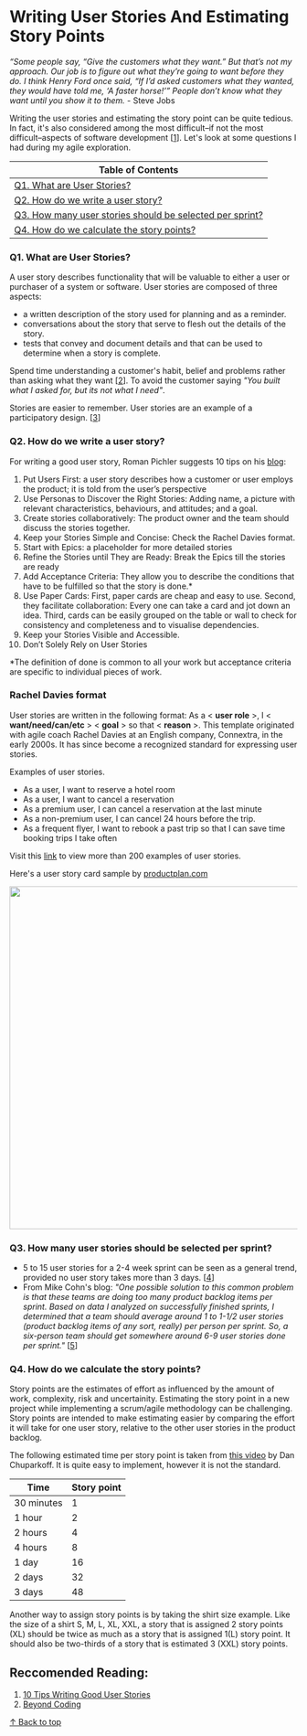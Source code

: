 # Writing User Stories And Estimating Story Points

_“Some people say, “Give the customers what they want.” But that’s not my approach. Our job is to figure out what they’re going to want before they do. I think Henry Ford once said, “If I’d asked customers what they wanted, they would have told me, ‘A faster horse!’” People don’t know what they want until you show it to them._ - Steve Jobs

Writing the user stories and estimating the story point can be quite tedious. In fact, it's also considered among the most difficult–if not the most difficult–aspects of software development [[1](https://www.atlassian.com/agile/project-management/estimation)]. Let's look at some questions I had during my agile exploration.

|Table of Contents |
|------------|
|[Q1. What are User Stories?](https://github.com/blessinvarkey/musings/blob/main/posts/Scrum/15-07-2021-user-stories-and-story-points.md#q1-what-are-user-stories)    |
|[Q2. How do we write a user story?](https://github.com/blessinvarkey/musings/blob/main/posts/Scrum/15-07-2021-user-stories-and-story-points.md#q2-how-do-we-write-a-user-story)|
|[Q3. How many user stories should be selected per sprint?](https://github.com/blessinvarkey/musings/blob/main/posts/Scrum/15-07-2021-user-stories-and-story-points.md#q3-how-many-user-stories-should-be-selected-per-sprint)|
|[Q4. How do we calculate the story points?](https://github.com/blessinvarkey/musings/blob/main/posts/Scrum/15-07-2021-user-stories-and-story-points.md#q4-how-do-we-calculate-the-story-points)|


### Q1. What are User Stories?

A user story describes functionality that will be valuable to either a user or purchaser of a system or software. User stories are composed of three aspects:   
- a written description of the story used for planning and as a reminder.  
- conversations about the story that serve to flesh out the details of the story.  
- tests that convey and document details and that can be used to determine when a story is complete.  

Spend time understanding a customer's habit, belief and problems rather than asking what they want [[2](https://productcoalition.com/dont-ask-users-what-they-want-8a842bce274b)]. To avoid the customer saying _"You built what I asked for, but its not what I need"_.  

Stories are easier to remember. 
User stories are an example of a participatory design. [[3](https://www.youtube.com/watch?v=6q5-cVeNjCE)] 

### Q2. How do we write a user story?

For writing a good user story, Roman Pichler suggests 10 tips on his [blog](https://www.romanpichler.com/blog/10-tips-writing-good-user-stories/):
1. Put Users First: a user story describes how a customer or user employs the product; it is told from the user’s perspective
2. Use Personas to Discover the Right Stories: Adding name, a picture with relevant characteristics, behaviours, and attitudes; and a goal.
3. Create stories collaboratively: The product owner and the team should discuss the stories together.
4. Keep your Stories Simple and Concise: Check the Rachel Davies format.
5. Start with Epics: a placeholder for more detailed stories
6. Refine the Stories until They are Ready: Break the Epics till the stories are ready
7. Add Acceptance Criteria: They allow you to describe the conditions that have to be fulfilled so that the story is done.*
8. Use Paper Cards: First, paper cards are cheap and easy to use. Second, they facilitate collaboration: Every one can take a card and jot down an idea. Third, cards can be easily grouped on the table or wall to check for consistency and completeness and to visualise dependencies.
9. Keep your Stories Visible and Accessible.    
10. Don’t Solely Rely on User Stories

*The definition of done is common to all your work but acceptance criteria are specific to individual pieces of work.

### Rachel Davies format
User stories are written in the following format: As a < __user role__ >, I < __want/need/can/etc__ > < __goal__ > so that < __reason__ >. This template originated with agile coach Rachel Davies at an English company, Connextra, in the early 2000s. It has since become a recognized standard for expressing user stories.

Examples of user stories. 
- As a user, I want to reserve a hotel room
- As a user, I want to cancel a reservation
- As a premium user, I can cancel a reservation at the last minute
- As a non-premium user, I can cancel 24 hours before the trip.  
- As a frequent flyer, I want to rebook a past trip so that I can save time booking trips I take often

Visit this [link](https://www.mountaingoatsoftware.com/uploads/documents/example-user-stories.pdf) to view more than 200 examples of user stories.

Here's a user story card sample by [productplan.com](https://www.productplan.com)

<img src = "https://www.productplan.com/uploads/2019/01/user-story-1024x536.png" width= 600>

### Q3. How many user stories should be selected per sprint?

- 5 to 15 user stories for a 2-4 week sprint can be seen as a general trend, provided no user story takes more than 3 days. [[4](https://www.leadingagile.com/2015/05/how-many-user-stories-per-sprint-rules-of-thumb/)] 
- From Mike Cohn's blog: _"One possible solution to this common problem is that these teams are doing too many product backlog items per sprint. Based on data I analyzed on successfully finished sprints, I determined that a team should average around 1 to 1-1/2 user stories (product backlog items of any sort, really) per person per sprint. So, a six-person team should get somewhere around 6-9 user stories done per sprint."_ [[5](https://www.mountaingoatsoftware.com/blog/should-the-daily-standup-be-person-by-person-or-story-by-story)]



### Q4. How do we calculate the story points?

Story points are the estimates of effort as influenced by the amount of work, complexity, risk and uncertainity. Estimating the story point in a new project while implementing a scrum/agile methodology can be challenging. Story points are intended to make estimating easier by comparing the effort it will take for one user story, relative to the other user stories in the product backlog. 

The following estimated time per story point is taken from [this video](https://www.youtube.com/watch?v=NrHpXvDXVrw) by Dan Chuparkoff. It is quite easy to implement, however it is not the standard.  

| Time  | Story point  |
|---|---|
| 30 minutes |1 |
| 1 hour | 2  |
| 2 hours | 4  |
| 4 hours | 8  |
| 1 day  | 16  |
| 2 days | 32  |
| 3 days | 48  |


Another way to assign story points is by taking the shirt size example. Like the size of a shirt S, M, L, XL, XXL, a story that is assigned 2 story points (XL) should be twice as much as a story that is assigned 1(L) story point. It should also be two-thirds of a story that is estimated 3 (XXL) story points.

## Reccomended Reading:
1. [10 Tips Writing Good User Stories](https://www.romanpichler.com/blog/10-tips-writing-good-user-stories/)
2. [Beyond Coding](https://agilecoach.typepad.com/agile-coaching/)

[↑ Back to top](https://github.com/blessinvarkey/musings/blob/main/posts/Scrum/15-07-2021-user-stories-and-story-points.md)
